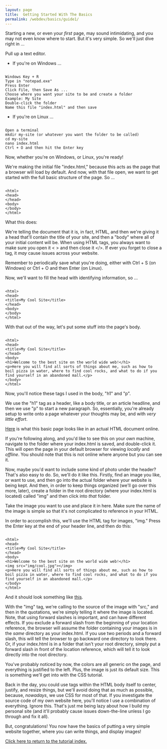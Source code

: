 ```yaml
---
layout: page
title:  Getting Started With The Basics
permalink: /webdev/basics/guide1/
---
```

Starting a new, or even your *first* page, may sound intimidating, and you may not even know where to start. But it's very simple. So we'll just dive right in ...

Pull up a text editor.

 - If you're on Windows ...

<code>
Windows Key + R
Type in "notepad.exe"
Press Enter
Click File, then Save As ...
Choose where you want your site to be and create a folder
Example: My Site
Double-click the folder
Name this file "index.html" and then save
</code>

 - If you're on Linux ...

<code>
Open a terminal
mkdir my-site (or whatever you want the folder to be called)
cd my-site
nano index.html
Ctrl + O and then hit the Enter key
</code>

Now, whether you're on Windows, or Linux, you're ready!

We're making the initial file "index.html," because this acts as the page that a browser will load by default. And now, with that file open, we want to get started with the full basic structure of the page. So ...

<code>
&lt;html&gt;
&lt;head&gt;
&lt;/head&gt;
&lt;body&gt;
&lt;/body&gt;
&lt;/html&gt;
</code>

What this does:

We're telling the document that it is, in fact, HTML, and then we're giving it a head that'll contain the title of your site, and then a "body" where all of your initial content will be. When using HTML tags, you always want to make sure you open it < > and then close it </>. If ever you forget to close a tag, it *may* cause issues across your website.

Remember to periodically save what you're doing, either with Ctrl + S (on Windows) or Ctrl + O and then Enter (on Linux).

Now, we'll want to fill the head with identifying information, so ...

<code>
&lt;html&gt;
&lt;head&gt;
&lt;title&gt;My Cool Site&lt;/title&gt;
&lt;/head&gt;
&lt;body&gt;
&lt;/body&gt;
&lt;/html&gt;
</code>

With that out of the way, let's put some stuff into the page's body.

<code>
&lt;html&gt;
&lt;head&gt;
&lt;title&gt;My Cool Site&lt;/title&gt;
&lt;/head&gt;
&lt;body&gt;
&lt;h1&gt;Welcome to the best site on the world wide web!&lt;/h1&gt;
&lt;p&gt;Here you will find all sorts of things about me, such as how to boil pizza in water, where to find cool rocks, and what to do if you find yourself in an abandoned mall.&lt;/p&gt;
&lt;/body&gt;
&lt;/html&gt;
</code>

Now, you'll notice these tags I used in the body, "h1" and "p".

We use the "h1" tag as a header, like a body title, or an article headline, and then we use "p" to start a new paragraph. So, essentially, you're already setup to write onto a page whatever your thoughts may be, and with *very little effort*.

<a href="/webdev/basics/examples/index.html" target="_blank">Here</a> is what this basic page looks like in an actual HTML document online.

If you're following along, and you'd like to see this on your *own* machine, navigate to the folder where your index.html is saved, and double-click it. This will open the page in your default browser for viewing *locally* and *offline*. You should note that this is not online where anyone but you can see it.

Now, maybe you'd want to include some kind of photo under the header? That's also easy to do. So, we'll do it like this. Firstly, find an image you like, or want to use, and then go into the actual folder where your website is being kept. And then, in order to keep things organized (we'll go over this more, later), create a folder in the root directory (where your index.html is located) called "img" and then click into *that* folder.

Take the image you want to use and place it in here. Make sure the name of the image is simple so that it's not complicated to reference in your HTML.

In order to accomplish this, we'll use the HTML tag for images, "img." Press the Enter key at the end of your header line, and then do this:

<code>
&lt;html&gt;
&lt;head&gt;
&lt;title&gt;My Cool Site&lt;/title&gt;
&lt;/head&gt;
&lt;body&gt;
&lt;h1&gt;Welcome to the best site on the world wide web!&lt;/h1&gt;
&lt;img src="img/cool.jpg"&gt;&lt;/img&gt;
&lt;p&gt;Here you will find all sorts of things about me, such as how to boil pizza in water, where to find cool rocks, and what to do if you find yourself in an abandoned mall.&lt;/p&gt;
&lt;/body&gt;
&lt;/html&gt;
</code>

And it should look something like <a href="/webdev/basics/examples/index2.html" target="_blank">this</a>.

With the "img" tag, we're calling to the source of the image with "src," and then in the quotations, we're simply telling it where the image is located. Note, that using forward slashes is important, and can have different effects. If you exclude a forward slash from the beginning of your location reference, the browser will assume the folder containing your images is in the *same* directory as your index.html. If you use two periods and a forward slash, this will tell the browser to go backward one directory to look there. Or, if your index.html is in a folder that isn't your root directory, simply put a forward slash in front of the location reference, which will tell it to look directly into the root directory.

You've probably noticed by now, the colors are all generic on the page, and everything is justified to the left. Plus, the image is just its default size. This is something we'll get into with the CSS tutorial.

Back in the day, you could use tags within the HTML body itself to center, justify, and resize things, but we'll avoid doing that as much as possible, because, *nowadays*, we use CSS for most of that. If you investigate the source code of my own website here, you'll notice I use a combination of everything. Ignore this. That's just me being lazy about how I build my personal site (and it'll probably cause issues down-the-line unless I go through and fix it all).

But, congratulations! You now have the basics of putting a very simple website together, where you can write things, and display images!

<a class="page-link" href="/pages/webdev">Click here to return to the tutorial index.</a>